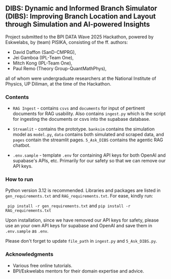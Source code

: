 ## DIBS: Dynamic and Informed Branch Simulator (DIBS): Improving Branch Location and Layout through Simulation and AI-powered Insights

Project submitted to the BPI DATA Wave 2025 Hackathon, powered by Eskwelabs, by (team) PISIKA, consisting of the ff. authors:
- David Daffon (SanD-CMPRG),
- Jei Gamboa (IPL-Team One),
- Mitch Kong (IPL-Team One),
- Paul Remo (Theory Group-QuantMathPhys), 

all of whom were undergraduate researchers at the National Institute of Physics, UP Diliman, at the time of the Hackathon.

### Contents

* `RAG Ingest` - contains `csvs` and `documents` for input of pertinent documents for RAG usability. Also contains `ingest.py` which is the script for ingesting the documents or csvs into the supabase database.

* `Streamlit` - contains the prototype. `banksim` contains the simulation model as `model.py`, `data` contains both simulated and scraped data, and `pages` contain the streamlit pages. `5_Ask_DIBS` contains the agentic RAG chatbot.

* `.env.sample` - template `.env` for containing API keys for both OpenAI and supabase's APIs, etc. Primarily for our safety so that we can remove our API keys.

### How to run

Python version 3.12 is recommended. Libraries and packages are listed in `gen_requirements.txt` and `RAG_requirements.txt`. For ease, kindly run:

``` pip install -r gen_requirements.txt``` and
```pip install -r RAG_requirements.txt```

Upon installation, since we have removed our API keys for safety, please use an your own API keys for supabase and OpenAI and save them in `.env.sample` as `.env`.

Please don't forget to update ``file_path`` in `ingest.py` and `5_Ask_DIBS.py`.

### Acknowledgments

* Various free online tutorials.
* BPI/Eskwelabs mentors for their domain expertise and advice.


